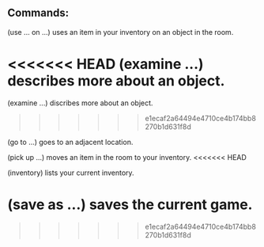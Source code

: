## Commands:

(use ... on ...) uses an item in your inventory on an object in the room.

<<<<<<< HEAD
(examine ...) describes more about an object.
=======
(examine ...) discribes more about an object.
>>>>>>> e1ecaf2a64494e4710ce4b174bb8270b1d631f8d

(go to ...) goes to an adjacent location.

(pick up ...) moves an item in the room to your inventory.
<<<<<<< HEAD

(inventory) lists your current inventory.

(save as ...) saves the current game.
=======
>>>>>>> e1ecaf2a64494e4710ce4b174bb8270b1d631f8d
